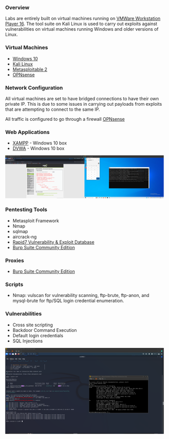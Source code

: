 ### Overview
Labs are entirely built on virtual machines running on [VMWare Workstation Player 16](https://www.vmware.com/products/workstation-player.html). The tool suite on Kali Linux is used to carry out exploits against vulnerabilities on virtual machines running Windows and older versions of Linux.

### Virtual Machines

* [Windows 10](https://www.microsoft.com/en-us/software-download/windows10)
* [Kali Linux](https://www.kali.org/get-kali/#kali-virtual-machines)
* [Metasploitable 2](https://sourceforge.net/projects/metasploitable/)
* [OPNsense](https://opnsense.org/download/)

### Network Configuration

All virtual machines are set to have bridged connections to have their own private IP.
This is due to some issues in carrying out payloads from exploits that are attempting to connect to the same IP.

All traffic is configured to go through a firewall [OPNsense](https://opnsense.org/download/)

### Web Applications

* [XAMPP](https://www.apachefriends.org/) - Windows 10 box
* [DVWA](https://github.com/digininja/DVWA) - Windows 10 box

![](./images/DVWA.png)

### Pentesting Tools

* Metasploit Framework
* Nmap 
* sqlmap
* aircrack-ng
* [Rapid7 Vulnerability & Exploit Database](https://www.rapid7.com/db/)
* [Burp Suite Community Edition](https://portswigger.net/burp/communitydownload)

### Proxies

* [Burp Suite Community Edition](https://portswigger.net/burp/communitydownload)

### Scripts

* Nmap: vulscan for vulnerability scanning, ftp-brute, ftp-anon, and mysql-brute for ftp/SQL login credential enumeration.

### Vulnerabilities

* Cross site scripting
* Backdoor Command Execution
* Default login credentials
* SQL Injections

![](./images/METASPLOIT.png)
